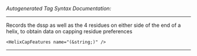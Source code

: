 _Autogenerated Tag Syntax Documentation:_

---
Records the dssp as well as the 4 residues on either side of the end of a helix, to obtain data on capping residue preferences

```
<HelixCapFeatures name="(&string;)" />
```



---
